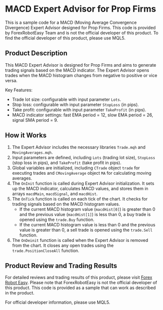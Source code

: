 # MACD Expert Advisor for Prop Firms

This is a sample code for a MACD (Moving Average Convergence Divergence) Expert Advisor designed for Prop Firms. This code is provided by ForexRobotEasy Team and is not the official developer of this product. To find the official developer of this product, please use MQL5.

## Product Description

This MACD Expert Advisor is designed for Prop Firms and aims to generate trading signals based on the MACD indicator. The Expert Advisor opens trades when the MACD histogram changes from negative to positive or vice versa.

Key Features:
- Trade lot size: configurable with input parameter `Lots`.
- Stop loss: configurable with input parameter `StopLoss` (in pips).
- Take profit: configurable with input parameter `TakeProfit` (in pips).
- MACD indicator settings: fast EMA period = 12, slow EMA period = 26, signal SMA period = 9.

## How it Works

1. The Expert Advisor includes the necessary libraries `Trade.mqh` and `MovingAverages.mqh`.
2. Input parameters are defined, including `Lots` (trading lot size), `StopLoss` (stop loss in pips), and `TakeProfit` (take profit in pips).
3. Global variables are initialized, including `CTrade` object `trade` for executing trades and `CMovingAverage` object `MA` for calculating moving averages.
4. The `OnInit` function is called during Expert Advisor initialization. It sets up the MACD indicator, calculates MACD values, and stores them in arrays `macdMain`, `macdSignal`, and `macdHist`.
5. The `OnTick` function is called on each tick of the chart. It checks for trading signals based on the MACD histogram values.
   - If the current MACD histogram value (`macdHist[0]`) is greater than 0 and the previous value (`macdHist[1]`) is less than 0, a buy trade is opened using the `trade.Buy` function.
   - If the current MACD histogram value is less than 0 and the previous value is greater than 0, a sell trade is opened using the `trade.Sell` function.
6. The `OnDeinit` function is called when the Expert Advisor is removed from the chart. It closes any open trades using the `trade.PositionCloseAll` function.

## Product Review and Trading Results

For detailed reviews and trading results of this product, please visit [Forex Robot Easy](https://forexroboteasy.com/forex-robot-review/macd-expert-advisor-unbiased-review-for-prop-firms/). Please note that ForexRobotEasy is not the official developer of this product. This code is provided as a sample that can work as described in the product.

For official developer information, please use MQL5.
